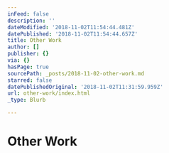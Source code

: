 ```yaml
---
inFeed: false
description: ''
dateModified: '2018-11-02T11:54:44.481Z'
datePublished: '2018-11-02T11:54:44.657Z'
title: Other Work
author: []
publisher: {}
via: {}
hasPage: true
sourcePath: _posts/2018-11-02-other-work.md
starred: false
datePublishedOriginal: '2018-11-02T11:31:59.959Z'
url: other-work/index.html
_type: Blurb

---
```

# Other Work